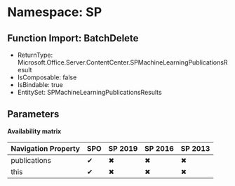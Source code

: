 # Namespace: SP

## Function Import: BatchDelete

- ReturnType: Microsoft.Office.Server.ContentCenter.SPMachineLearningPublicationsResult
- IsComposable: false
- IsBindable: true
- EntitySet: SPMachineLearningPublicationsResults

## Parameters

**Availability matrix**

Navigation Property | SPO | SP 2019 | SP 2016 | SP 2013
----------|-----|---------|---------|--------
publications | ✔ | ✖ | ✖ | ✖
this | ✔ | ✖ | ✖ | ✖
